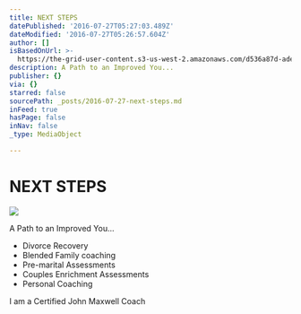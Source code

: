 ```yaml
---
title: NEXT STEPS
datePublished: '2016-07-27T05:27:03.489Z'
dateModified: '2016-07-27T05:26:57.604Z'
author: []
isBasedOnUrl: >-
  https://the-grid-user-content.s3-us-west-2.amazonaws.com/d536a87d-ade3-4120-aa35-b3ac00e1a6ae.jpg
description: A Path to an Improved You...
publisher: {}
via: {}
starred: false
sourcePath: _posts/2016-07-27-next-steps.md
inFeed: true
hasPage: false
inNav: false
_type: MediaObject

---
```

# NEXT STEPS
![](https://the-grid-user-content.s3-us-west-2.amazonaws.com/d536a87d-ade3-4120-aa35-b3ac00e1a6ae.jpg)

A Path to an Improved You...

* Divorce Recovery
* Blended Family coaching
* Pre-marital Assessments
* Couples Enrichment Assessments
* Personal Coaching

I am a Certified John Maxwell Coach